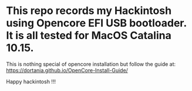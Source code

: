 # This repo records my Hackintosh using Opencore EFI USB bootloader. It is all tested for MacOS Catalina 10.15. 

This is nothing special of opencore installation but follow the guide at: https://dortania.github.io/OpenCore-Install-Guide/

Happy hackintosh !!!
